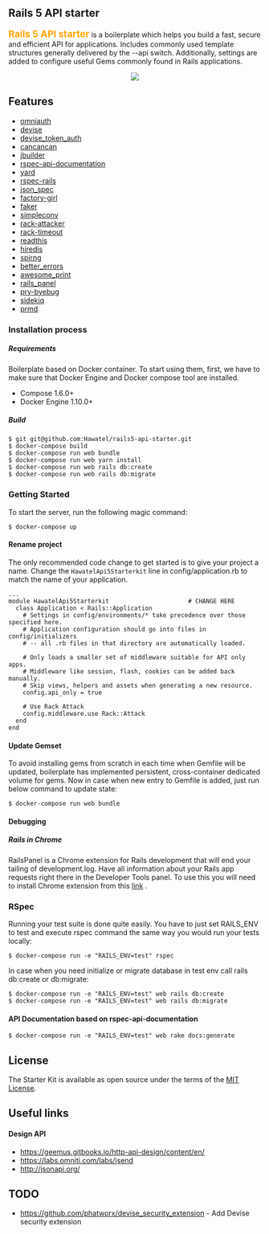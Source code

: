 ## Rails 5 API starter

<b style='color: orange; font-size: 14pt;'>Rails 5 API starter</b> is a boilerplate which helps you build a fast, secure and efficient API for applications. Includes commonly used template structures generally delivered by the --api switch. Additionally, settings are added to configure useful Gems commonly found in Rails applications.

<p align="center">
<img src="https://s3-eu-west-1.amazonaws.com/hawatel-github/rails5-api-starter/main.png">
</p>

## Features

- [omniauth](https://github.com/intridea/omniauth )
- [devise](https://github.com/plataformatec/devise)
- [devise_token_auth](https://github.com/lynndylanhurley/devise_token_auth)
- [cancancan](https://github.com/CanCanCommunity/cancancan)
- [jbuilder](https://github.com/rails/jbuilder)
- [rspec-api-documentation](https://github.com/zipmark/rspec_api_documentation )
- [yard](https://github.com/lsegal/yard)
- [rspec-rails](https://github.com/rspec/rspec-rails)
- [json_spec](https://github.com/collectiveidea/json_spec)
- [factory-girl](https://github.com/thoughtbot/factory_girl)
- [faker]( https://github.com/stympy/faker)
- [simpleconv](https://github.com/colszowka/simplecov)
- [rack-attacker](https://github.com/kickstarter/rack-attack )
- [rack-timeout]( https://github.com/heroku/rack-timeout)
- [readthis](https://github.com/sorentwo/readthis)
- [hiredis](https://github.com/redis/hiredis)
- [spirng](https://github.com/rails/spring )
- [better_errors](https://github.com/charliesome/better_errors)
- [awesome_print](https://github.com/awesome-print/awesome_print)
- [rails_panel](https://github.com/dejan/rails_panel)
- [pry-byebug](https://github.com/deivid-rodriguez/pry-byebug)
- [sidekiq](https://github.com/mperham/sidekiq)
- [prmd](https://github.com/interagent/prmd)

### Installation process

##### Requirements

Boilerplate based on Docker container. To start using them, first, we have to make sure that Docker Engine and Docker compose tool are installed.

- Compose 1.6.0+ 
- Docker Engine 1.10.0+ 
 
##### Build

```
$ git git@github.com:Hawatel/rails5-api-starter.git
$ docker-compose build
$ docker-compose run web bundle
$ docker-compose run web yarn install
$ docker-compose run web rails db:create
$ docker-compose run web rails db:migrate
```

### Getting Started

To start the server, run the following magic command: 

```
$ docker-compose up
```

#### Rename project

The only recommended code change to get started is to give your project a name.
Change the `HawatelApi5Starterkit` line in config/application.rb to match the name of your application.

```
...
module HawatelApi5Starterkit                      # CHANGE HERE                      
  class Application < Rails::Application
    # Settings in config/environments/* take precedence over those specified here.
    # Application configuration should go into files in config/initializers
    # -- all .rb files in that directory are automatically loaded.

    # Only loads a smaller set of middleware suitable for API only apps.
    # Middleware like session, flash, cookies can be added back manually.
    # Skip views, helpers and assets when generating a new resource.
    config.api_only = true

    # Use Rack Attack
    config.middleware.use Rack::Attack
  end
end
```

#### Update Gemset 

To avoid installing gems from scratch in each time when Gemfile will be updated, boilerplate has implemented persistent, cross-container dedicated volume for gems. 
Now in case when new entry to Gemfile is added, just run below command to update state: 

```
$ docker-compose run web bundle
```

#### Debugging

##### Rails in Chrome

RailsPanel is a Chrome extension for Rails development that will end your tailing of development.log. Have all information about your Rails app requests right there in the Developer Tools panel. 
To use this you will need to install Chrome extension from this [link](https://chrome.google.com/webstore/detail/railspanel/gjpfobpafnhjhbajcjgccbbdofdckggg) .


### RSpec

Running your test suite is done quite easily. You have to just set RAILS_ENV to test and execute rspec command the same way you would run your tests locally: 

```
$ docker-compose run -e "RAILS_ENV=test" rspec
```

In case when you need initialize or migrate database in test env call rails db:create or db:migrate: 

```
$ docker-compose run -e "RAILS_ENV=test" web rails db:create
$ docker-compose run -e "RAILS_ENV=test" web rails db:migrate
```

#### API Documentation based on rspec-api-documentation

```
$ docker-compose run -e "RAILS_ENV=test" web rake docs:generate
```


## License

The Starter Kit is available as open source under the terms of the [MIT License](http://opensource.org/licenses/MIT).

## Useful links

#### Design API
- https://geemus.gitbooks.io/http-api-design/content/en/
- https://labs.omniti.com/labs/jsend
- http://jsonapi.org/

## TODO
- https://github.com/phatworx/devise_security_extension - Add Devise security extension


